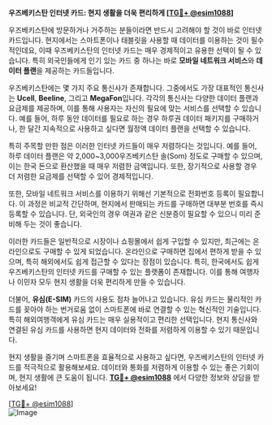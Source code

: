 **우즈베키스탄 인터넷 카드: 현지 생활을 더욱 편리하게 [[TG💪+ @esim1088](https://t.me/s/esim1088)]**

우즈베키스탄에 방문하거나 거주하는 분들이라면 반드시 고려해야 할 것이 바로 인터넷 카드입니다. 현지에서는 스마트폰이나 태블릿을 사용할 때 데이터를 이용하는 것이 필수적인데요, 이때 우즈베키스탄의 인터넷 카드는 매우 경제적이고 유용한 선택이 될 수 있습니다. 특히 외국인들에게 인기 있는 카드 중 하나는 바로 **모바일 네트워크 서비스**와 **데이터 플랜**을 제공하는 카드들입니다.

우즈베키스탄에는 몇 가지 주요 통신사가 존재합니다. 그중에서도 가장 대표적인 통신사는 **Ucell**, **Beeline**, 그리고 **MegaFon**입니다. 각각의 통신사는 다양한 데이터 플랜과 요금제를 제공하며, 이를 통해 사용자는 자신의 필요에 맞는 서비스를 선택할 수 있습니다. 예를 들어, 하루 동안 데이터를 필요로 하는 경우 하루권 데이터 패키지를 구매하거나, 한 달간 지속적으로 사용하고 싶다면 월정액 데이터 플랜을 선택할 수 있습니다.

특히 주목할 만한 점은 이러한 인터넷 카드들이 매우 저렴하다는 것입니다. 예를 들어, 하루 데이터 플랜은 약 2,000~3,000우즈베키스탄 솔(Som) 정도로 구매할 수 있으며, 이는 한국 돈으로 환산했을 때 매우 저렴한 금액입니다. 또한, 장기적으로 사용할 경우 더 저렴한 요금제를 선택할 수 있어 경제적입니다.

또한, 모바일 네트워크 서비스를 이용하기 위해선 기본적으로 전화번호 등록이 필요합니다. 이 과정은 비교적 간단하며, 현지에서 판매되는 카드를 구매하면 대부분 번호를 즉시 등록할 수 있습니다. 단, 외국인의 경우 여권과 같은 신분증이 필요할 수 있으니 미리 준비해 두는 것이 좋습니다.

이러한 카드들은 일반적으로 시장이나 쇼핑몰에서 쉽게 구입할 수 있지만, 최근에는 온라인으로도 구매할 수 있게 되었습니다. 온라인으로 구매하면 집에서 편하게 받을 수 있으며, 특히 해외에서도 쉽게 접근할 수 있다는 장점이 있습니다. 특히, 한국에서도 쉽게 우즈베키스탄의 인터넷 카드를 구매할 수 있는 플랫폼이 존재합니다. 이를 통해 여행자나 이민자 모두 현지 생활을 더욱 편리하게 만들 수 있습니다.

더불어, **유심(E-SIM)** 카드의 사용도 점차 늘어나고 있습니다. 유심 카드는 물리적인 카드를 꽂아야 하는 번거로움 없이 스마트폰에 바로 연결할 수 있는 혁신적인 기술입니다. 특히 해외여행객에게 유심 카드는 매우 실용적이고 편리한 선택입니다. 현지 통신사와 연결된 유심 카드를 사용하면 현지 데이터와 전화를 저렴하게 이용할 수 있기 때문입니다.

현지 생활을 즐기며 스마트폰을 효율적으로 사용하고 싶다면, 우즈베키스탄의 인터넷 카드를 적극적으로 활용해보세요. 데이터와 통화를 저렴하게 이용할 수 있는 좋은 기회이며, 현지 생활에 큰 도움이 됩니다. **[TG💪+ @esim1088](https://t.me/s/esim1088)** 에서 다양한 정보와 상담을 받아보세요!

[[TG💪+ @esim1088](https://t.me/s/esim1088)]  
![Image](https://i.postimg.cc/Y0z9fWf4/image.png)